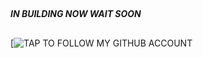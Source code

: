##


#### ***IN BUILDING NOW WAIT SOON***





##

[![***TAP TO FOLLOW MY GITHUB ACCOUNT***](https://github.com/abdallahsalimjuma/SCORPION-V3) 
